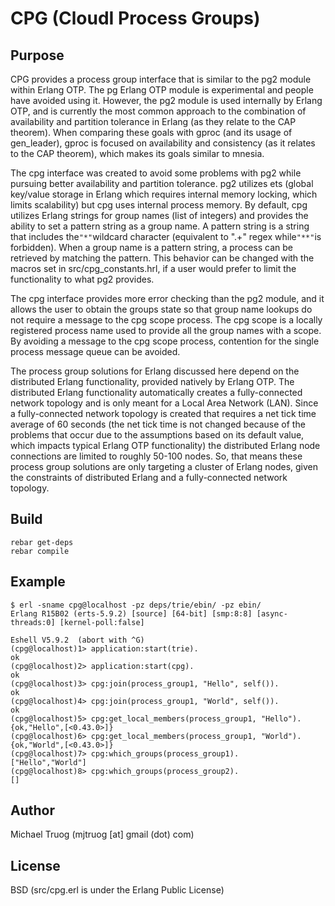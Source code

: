 CPG (CloudI Process Groups)
===========================

Purpose
-------

CPG provides a process group interface that is similar to the pg2 module
within Erlang OTP.  The pg Erlang OTP module is experimental and people
have avoided using it.  However, the pg2 module is used internally by
Erlang OTP, and is currently the most common approach to the combination of
availability and partition tolerance in Erlang (as they relate to the
CAP theorem).  When comparing these goals with gproc (and its usage of
gen_leader), gproc is focused on availability and consistency (as it relates to
the CAP theorem), which makes its goals similar to mnesia.

The cpg interface was created to avoid some problems with pg2 while pursuing
better availability and partition tolerance.  pg2 utilizes ets (global
key/value storage in Erlang which requires internal memory locking,
which limits scalability) but cpg uses internal process memory.  By default,
cpg utilizes Erlang strings for group names (list of integers) and provides
the ability to set a pattern string as a group name.  A pattern string
is a string that includes the`"*"`wildcard character (equivalent to ".+"
regex while`"**"`is forbidden).  When a group name is a pattern string,
a process can be retrieved by matching the pattern.  This behavior can
be changed with the macros set in src/cpg_constants.hrl, if a user would
prefer to limit the functionality to what pg2 provides.

The cpg interface provides more error checking than the pg2 module, and it
allows the user to obtain the groups state so that group name lookups do not
require a message to the cpg scope process.  The cpg scope is a locally
registered process name used to provide all the group names with a scope.
By avoiding a message to the cpg scope process, contention for the single
process message queue can be avoided.

The process group solutions for Erlang discussed here depend on
the distributed Erlang functionality, provided natively by Erlang OTP.
The distributed Erlang functionality automatically creates a fully-connected
network topology and is only meant for a Local Area Network (LAN).
Since a fully-connected network topology is created that requires a
net tick time average of 60 seconds (the net tick time is not changed
because of the problems that occur due to the assumptions based on its
default value, which impacts typical Erlang OTP functionality) the
distributed Erlang node connections are limited to roughly 50-100 nodes.
So, that means these process group solutions are only targeting a cluster
of Erlang nodes, given the constraints of distributed Erlang and a
fully-connected network topology.

Build
-----

    rebar get-deps
    rebar compile

Example
-------

    $ erl -sname cpg@localhost -pz deps/trie/ebin/ -pz ebin/
    Erlang R15B02 (erts-5.9.2) [source] [64-bit] [smp:8:8] [async-threads:0] [kernel-poll:false]
    
    Eshell V5.9.2  (abort with ^G)
    (cpg@localhost)1> application:start(trie).
    ok
    (cpg@localhost)2> application:start(cpg).
    ok
    (cpg@localhost)3> cpg:join(process_group1, "Hello", self()).      
    ok
    (cpg@localhost)4> cpg:join(process_group1, "World", self()).
    ok
    (cpg@localhost)5> cpg:get_local_members(process_group1, "Hello"). 
    {ok,"Hello",[<0.43.0>]}
    (cpg@localhost)6> cpg:get_local_members(process_group1, "World").
    {ok,"World",[<0.43.0>]}
    (cpg@localhost)7> cpg:which_groups(process_group1).              
    ["Hello","World"]
    (cpg@localhost)8> cpg:which_groups(process_group2).
    []
    
Author
------

Michael Truog (mjtruog [at] gmail (dot) com)

License
-------

BSD (src/cpg.erl is under the Erlang Public License)


